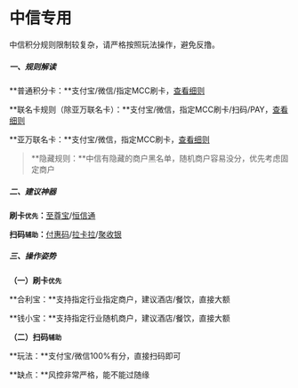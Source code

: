 # 中信专用

中信积分规则限制较复杂，请严格按照玩法操作，避免反撸。

##### **一、规则解读**

**普通积分卡：**支付宝/微信/指定MCC刷卡，[查看细则](https://creditcard.ecitic.com/gonggao/news_200415.shtml)

**联名卡规则（除亚万联名卡）：**支付宝/微信，指定MCC刷卡/扫码/PAY，[查看细则](https://creditcard.ecitic.com/gonggao/news_200415_2.shtml)

**亚万联名卡：**支付宝/微信，指定MCC刷卡，[查看细则](https://creditcard.ecitic.com/gonggao/news_200415_2.shtml)

> **隐藏规则：**中信有隐藏的商户黑名单，随机商户容易没分，优先考虑固定商户

##### 二、建议神器

**刷卡`优先`：**[至尊宝](tool/zzb.md)/[恒信通](tool/hxt.md)

**扫码`辅助`：**[付惠码](tool/fhm.md)/[拉卡拉](tool/lkl.md)/[聚收银](tool/jsy.md)

##### 三、操作姿势

**（一）刷卡`优先`**

**合利宝：**支持指定行业指定商户，建议酒店/餐饮，直接大额

**钱小宝：**支持指定行业随机商户，建议酒店/餐饮，直接大额

**（二）扫码`辅助`**

**玩法：**支付宝/微信100%有分，直接扫码即可

**缺点：**风控非常严格，能不能过随缘
